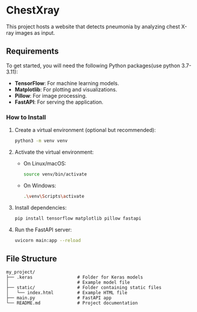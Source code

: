# ChestXray        <!-- Largest heading -->

This project hosts a website that detects pneumonia by analyzing chest X-ray images as input.

## Requirements

To get started, you will need the following Python packages(use python 3.7-3.11):

- **TensorFlow**: For machine learning models.
- **Matplotlib**: For plotting and visualizations.
- **Pillow**: For image processing.
- **FastAPI**: For serving the application.

### How to Install

1. Create a virtual environment (optional but recommended):
    ```bash
    python3 -m venv venv
    ```

2. Activate the virtual environment:
    - On Linux/macOS:
        ```bash
        source venv/bin/activate
        ```
    - On Windows:
        ```bash
        .\venv\Scripts\activate
        ```

3. Install dependencies:
    ```bash
    pip install tensorflow matplotlib pillow fastapi
    ```

4. Run the FastAPI server:
    ```bash
    uvicorn main:app --reload
    ```

## File Structure

```
my_project/
├── .keras                 # Folder for Keras models
│                          # Example model file
├── static/                # Folder containing static files
│   └── index.html         # Example HTML file
├── main.py                # FastAPI app
└── README.md              # Project documentation
```


